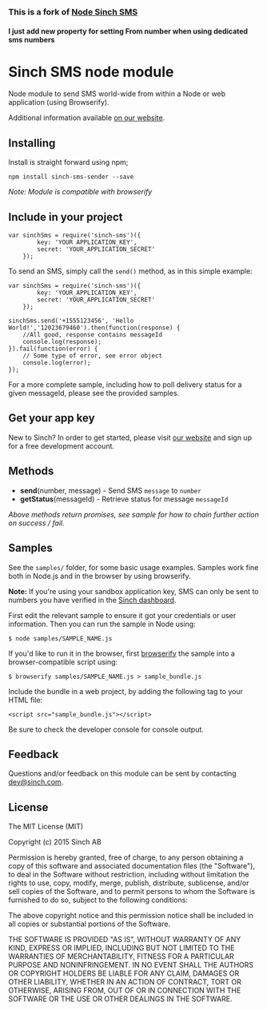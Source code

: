 ### This is a fork of [Node Sinch SMS](https://github.com/sinch/node-sinch-sms)
#### I just add new property for setting From number when using dedicated sms numbers

# Sinch SMS node module

Node module to send SMS world-wide from within a Node or web application (using Browserify).

Additional information available [on our website](https://www.sinch.com/products/sms-api/).

## Installing

Install is straight forward using npm;

	npm install sinch-sms-sender --save

_Note: Module is compatible with browserify_

## Include in your project

	var sinchSms = require('sinch-sms')({
			key: 'YOUR APPLICATION_KEY',
			secret: 'YOUR_APPLICATION_SECRET'
		});

To send an SMS, simply call the `send()` method, as in this simple example:

	var sinchSms = require('sinch-sms')({
			key: 'YOUR_APPLICATION_KEY',
			secret: 'YOUR_APPLICATION_SECRET'
		});

	sinchSms.send('+1555123456', 'Hello World!','12023679460').then(function(response) {
		//All good, response contains messageId
		console.log(response);
	}).fail(function(error) {
		// Some type of error, see error object
		console.log(error);
	});

For a more complete sample, including how to poll delivery status for a given messageId, please see the provided samples.

## Get your app key

New to Sinch? In order to get started, please visit [our website](http://www.sinch.com) and sign up for a free development account.

## Methods

- __send__(number, message) - Send SMS `message` to `number`
- __getStatus__(messageId) - Retrieve status for message `messageId`

_Above methods return promises, see sample for how to chain further action on success / fail._

## Samples

See the `samples/` folder, for some basic usage examples. Samples work fine both in Node.js and in the browser by using browserify.

__Note:__ If you're using your sandbox application key, SMS can only be sent to numbers you have verified in the [Sinch dashboard](https://www.sinch.com/dashboard/).

First edit the relevant sample to ensure it got your credentials or user information. Then you can run the sample in Node using:

	$ node samples/SAMPLE_NAME.js

If you'd like to run it in the browser, first [browserify](http://browserify.org) the sample into a browser-compatible script using:

	$ browserify samples/SAMPLE_NAME.js > sample_bundle.js

Include the bundle in a web project, by adding the following tag to your HTML file:

	<script src="sample_bundle.js"></script>

Be sure to check the developer console for console output.

## Feedback

Questions and/or feedback on this module can be sent by contacting [dev@sinch.com](mailto:dev@sinch.com).

## License

The MIT License (MIT)

Copyright (c) 2015 Sinch AB

Permission is hereby granted, free of charge, to any person obtaining a copy
of this software and associated documentation files (the "Software"), to deal
in the Software without restriction, including without limitation the rights
to use, copy, modify, merge, publish, distribute, sublicense, and/or sell
copies of the Software, and to permit persons to whom the Software is
furnished to do so, subject to the following conditions:

The above copyright notice and this permission notice shall be included in
all copies or substantial portions of the Software.

THE SOFTWARE IS PROVIDED "AS IS", WITHOUT WARRANTY OF ANY KIND, EXPRESS OR
IMPLIED, INCLUDING BUT NOT LIMITED TO THE WARRANTIES OF MERCHANTABILITY,
FITNESS FOR A PARTICULAR PURPOSE AND NONINFRINGEMENT. IN NO EVENT SHALL THE
AUTHORS OR COPYRIGHT HOLDERS BE LIABLE FOR ANY CLAIM, DAMAGES OR OTHER
LIABILITY, WHETHER IN AN ACTION OF CONTRACT, TORT OR OTHERWISE, ARISING FROM,
OUT OF OR IN CONNECTION WITH THE SOFTWARE OR THE USE OR OTHER DEALINGS IN
THE SOFTWARE.
